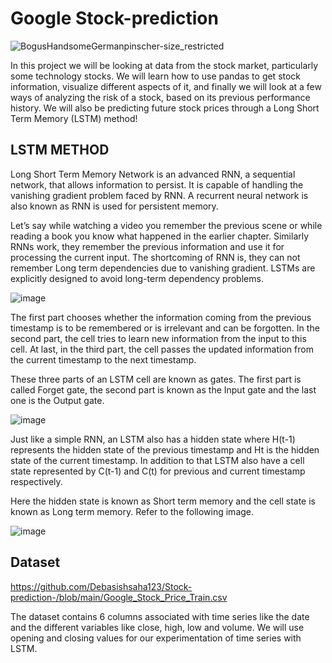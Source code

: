# Google Stock-prediction

![BogusHandsomeGermanpinscher-size_restricted](https://user-images.githubusercontent.com/100334542/178103399-e7ed3f8d-c9bc-4d18-9ca1-05ad61afb144.gif)




In this project we will be looking at data from the stock market, particularly some technology stocks. We will learn how to use pandas to get stock information, visualize different aspects of it, and finally we will look at a few ways of analyzing the risk of a stock, based on its previous performance history. We will also be predicting future stock prices through a Long Short Term Memory (LSTM) method!


## LSTM METHOD

Long Short Term Memory Network is an advanced RNN, a sequential network, that allows information to persist. It is capable of handling the vanishing gradient problem faced by RNN. A recurrent neural network is also known as RNN is used for persistent memory.

Let’s say while watching a video you remember the previous scene or while reading a book you know what happened in the earlier chapter. Similarly RNNs work, they remember the previous information and use it for processing the current input. The shortcoming of RNN is, they can not remember Long term dependencies due to vanishing gradient. LSTMs are explicitly designed to avoid long-term dependency problems.


![image](https://user-images.githubusercontent.com/100334542/177029908-544cbbcb-fc34-49e3-8746-327dc6385e89.png)

The first part chooses whether the information coming from the previous timestamp is to be remembered or is irrelevant and can be forgotten. In the second part, the cell tries to learn new information from the input to this cell. At last, in the third part, the cell passes the updated information from the current timestamp to the next timestamp.

These three parts of an LSTM cell are known as gates. The first part is called Forget gate, the second part is known as the Input gate and the last one is the Output gate.

![image](https://user-images.githubusercontent.com/100334542/177029952-15204877-3167-43e3-8b7b-7862c1156d12.png)


Just like a simple RNN, an LSTM also has a hidden state where H(t-1) represents the hidden state of the previous timestamp and Ht is the hidden state of the current timestamp. In addition to that LSTM also have a cell state represented by C(t-1) and C(t) for previous and current timestamp respectively.

Here the hidden state is known as Short term memory and the cell state is known as Long term memory. Refer to the following image.

![image](https://user-images.githubusercontent.com/100334542/177030001-1fd48989-e390-4205-8843-3e0d6cd745e8.png)

## Dataset

https://github.com/Debasishsaha123/Stock-prediction-/blob/main/Google_Stock_Price_Train.csv

The dataset contains 6 columns associated with time series like the date and the different variables like close, high, low and volume. We will use opening and closing values for our experimentation of time series with LSTM.

